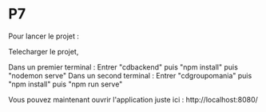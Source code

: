 # P7

Pour lancer le projet : 

Telecharger le projet,

Dans un premier terminal : Entrer "cdbackend" puis "npm install" puis "nodemon serve"
Dans un second terminal : Entrer "cdgroupomania" puis "npm install" puis "npm run serve"

Vous pouvez maintenant ouvrir l'application juste ici : http://localhost:8080/
